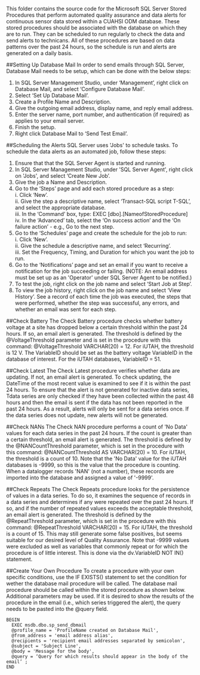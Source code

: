 This folder contains the source code for the Microsoft SQL Server Stored Procedures that perform automated quality assurance and data alerts for continuous sensor data stored within a CUAHSI ODM database. These stored procedures should be associated with the database on which they are to run. They can be scheduled to run regularly to check the data and send alerts to technicans. All of these procedures are based on data patterns over the past 24 hours, so the schedule is run and alerts are generated on a daily basis. 

##Setting Up Database Mail
In order to send emails through SQL Server, Database Mail needs to be setup, which can be done with the below steps:  
1. In SQL Server Management Studio, under ‘Management’, right click on Database Mail, and select ‘Configure Database Mail’.  
2. Select ‘Set Up Database Mail’.  
3. Create a Profile Name and Description.   
4. Give the outgoing email address, display name, and reply email address.  
5. Enter the server name, port number, and authentication (if required) as applies to your email server.  
6. Finish the setup.  
7. Right click Database Mail to ‘Send Test Email’.  

##Scheduling the Alerts
SQL Server uses 'Jobs' to schedule tasks. To schedule the data alerts as an automated job, follow these steps:  
1. Ensure that that the SQL Server Agent is started and running.  
2. In SQL Server Management Studio, under 'SQL Server Agent', right click on 'Jobs', and select ‘Create New Job’.  
3. Give the job a Name and Description.  
4. Go to the ‘Steps’ page and add each stored procedure as a step:  
  i. Click ‘New’.  
  ii. Give the step a descriptive name, select ‘Transact-SQL script T-SQL’, and select the appropriate database.  
  iii. In the ‘Command’ box, type: EXEC [dbo].[NameofStoredProcedure]  
  iv. In the ‘Advanced’ tab, select the ‘On success action’ and the ‘On failure action’ - e.g., Go to the next step.  
5. Go to the ‘Schedules’ page and create the schedule for the job to run:  
  i. Click ‘New’.  
  ii. Give the schedule a descriptive name, and select ‘Recurring’.  
  iii. Set the Frequency, Timing, and Duration for which you want the job to run.  
6. Go to the ‘Notifications’ page and set an email if you want to receive a notification for the job succeeding or failing. (NOTE: An email address must be set up as an 'Operator' under SQL Server Agent to be notified.)  
7. To test the job, right click on the job name and select ‘Start Job at Step’.  
8. To view the job history, right click on the job name and select ‘View History’. See a record of each time the job was executed, the steps that were performed, whether the step was successful, any errors, and whether an email was sent for each step.

##Check Battery
The Check Battery procedure checks whether battery voltage at a site has dropped below a certain threshold within the past 24 hours. If so, an email alert is generated. The threshold is defined by the @VoltageThreshold parameter and is set in the procedure with this command: @VoltageThreshold VARCHAR(20) = 12. For iUTAH, the threshold is 12 V. The VariableID should be set as the battery voltage VariableID in the database of interest. For the iUTAH databases, VariableID = 51.

##Check Latest
The Check Latest procedure verifies whether data are updating. If not, an email alert is generated. To check updating, the DateTime of the most recent value is examined to see if it is within the past 24 hours. To ensure that the alert is not generated for inactive data series,  Tdata series are only checked if they have been collected within the past 48 hours and then the email is sent if the data has not been reported in the past 24 hours. As a result, alerts will only be sent for a data series once. If the data series does not update, new alerts will not be generated.

##Check NANs
The Check NAN procedure performs a count of 'No Data' values for each data series in the past 24 hours. If the count is greater than a certain threshold, an email alert is generated. The threshold is defined by the @NANCountThreshold parameter, which is set in the procedure with this command: @NANCountThreshold AS VARCHAR(20) = 10. For iUTAH, the threshold is a count of 10. Note that the 'No Data' value for the iUTAH databases is -9999, so this is the value that the procedure is counting. When a datalogger records 'NAN' (not a number), these records are imported into the database and assigned a value of '-9999'.

##Check Repeats
The Check Repeats procedure looks for the persistence of values in a data series. To do so, it examines the sequence of records in a data series and determines if any were repeated over the past 24 hours. If so, and if the number of repeated values exceeds the acceptable threshold, an email alert is generated. The threshold is defined by the @RepeatThreshold parameter, which is set in the procedure with this command: @RepeatThreshold VARCHAR(20) = 15. For iUTAH, the threshold is a count of 15. This may still generate some false positives, but seems suitable for our desired level of Quality Assurance. Note that -9999 values were excluded as well as variables that commonly repeat or for which the procedure is of little interest. This is done via the dv.VariableID NOT IN() statement.

##Create Your Own Procedure
To create a procedure with your own specific conditions, use the IF EXISTS() statement to set the condition for wether the database mail procedure will be called. The database mail procedure should be called within the stored procedure as shown below. Additional parameters may be used. If it is desired to show the results of the procedure in the email (i.e., which series triggered the alert), the query needs to be pasted into the @query field.

    BEGIN   
  	  EXEC msdb.dbo.sp_send_dbmail  
  	  @profile_name = 'ProfileName created on Database Mail',  
  	  @from_address = 'email address alias',  
  	  @recipients = 'recipient email addresses separated by semicolon',  
  	  @subject = 'Subject Line',  
  	  @body = 'Message for the body',  
  	  @query = ‘Query for which results should appear in the body of the email’ ;  
    END

